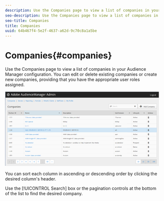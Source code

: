 ```yaml
---
description: Use the Companies page to view a list of companies in your Audience Manager configuration. You can edit or delete existing companies or create new companies, providing that you have the appropriate user roles assigned.
seo-description: Use the Companies page to view a list of companies in your Audience Manager configuration. You can edit or delete existing companies or create new companies, providing that you have the appropriate user roles assigned.
seo-title: Companies
title: Companies
uuid: 64b467f4-5e2f-4637-a62d-9c70c8a1a5be
---
```


# Companies{#companies}

Use the Companies page to view a list of companies in your Audience Manager configuration. You can edit or delete existing companies or create new companies, providing that you have the appropriate user roles assigned.

 ![](assets/companies.png)

You can sort each column in ascending or descending order by clicking the desired column's header.

Use the [!UICONTROL Search] box or the pagination controls at the bottom of the list to find the desired company. 
